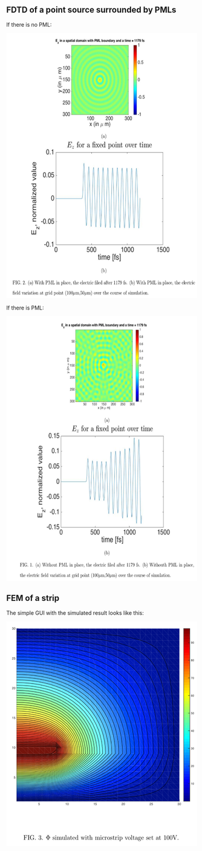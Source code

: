 ## FDTD of a point source surrounded by PMLs
If there is no PML:
<p align="center">
  <img width="600" height="700" src="https://github.com/luoqiaoen/MATLAB-Coursework/blob/master/Numerical%20Electromagnetics/without_pml.png">
</p>
If there is PML:
<p align="center">
  <img width="600" height="700" src="https://github.com/luoqiaoen/MATLAB-Coursework/blob/master/Numerical%20Electromagnetics/with_pml.png">
</p>

## FEM of a strip
The simple GUI with the simulated result looks like this:
<p align="center">
  <img width="534" height="594" src="https://github.com/luoqiaoen/MATLAB-Coursework/blob/master/Numerical%20Electromagnetics/FEM_result.png">
</p>
